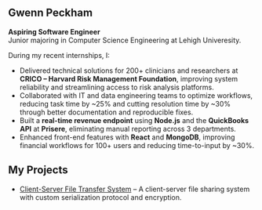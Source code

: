 ## Gwenn Peckham

<!--
**gep527/gep527** is a ✨ _special_ ✨ repository because its `README.md` (this file) appears on your GitHub profile.

Here are some ideas to get you started:

- 🔭 I’m currently working on ...
- 🌱 I’m currently learning ...
- 👯 I’m looking to collaborate on ...
- 🤔 I’m looking for help with ...
- 💬 Ask me about ...
- 📫 How to reach me: ...
- 😄 Pronouns: ...
- ⚡ Fun fact: ...
-->

**Aspiring Software Engineer**  
Junior majoring in Computer Science Engineering at Lehigh Univeresity. 

During my recent internships, I:  
- Delivered technical solutions for 200+ clinicians and researchers at **CRICO – Harvard Risk Management Foundation**, improving system reliability and streamlining access to risk analysis platforms.  
- Collaborated with IT and data engineering teams to optimize workflows, reducing task time by ~25% and cutting resolution time by ~30% through better documentation and reproducible fixes.  
- Built a **real-time revenue endpoint** using **Node.js** and the **QuickBooks API** at **Prisere**, eliminating manual reporting across 3 departments.  
- Enhanced front-end features with **React** and **MongoDB**, improving financial workflows for 100+ users and reducing time-to-input by ~30%.


## My Projects

- [Client-Server File Transfer System]([https://github.com/gep527/client-server-transfer-system.git]) – A client-server file sharing system with custom serialization protocol and encryption.


